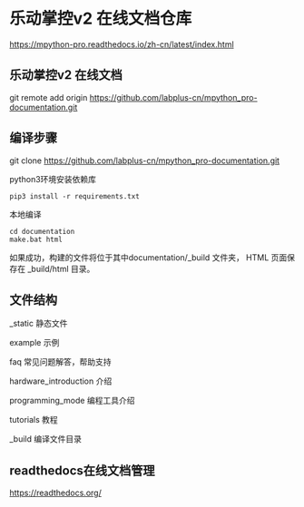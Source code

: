 # 乐动掌控v2 在线文档仓库
https://mpython-pro.readthedocs.io/zh-cn/latest/index.html

## 乐动掌控v2  在线文档

git remote add origin https://github.com/labplus-cn/mpython_pro-documentation.git
## 编译步骤

git clone https://github.com/labplus-cn/mpython_pro-documentation.git

python3环境安装依赖库

    pip3 install -r requirements.txt

本地编译

    cd documentation
    make.bat html

如果成功，构建的文件将位于其中documentation/_build 文件夹，
HTML 页面保存在 _build/html 目录。

## 文件结构

_static 静态文件

example 示例

faq 常见问题解答，帮助支持

hardware_introduction 介绍

programming_mode 编程工具介绍

tutorials 教程

_build 编译文件目录

## readthedocs在线文档管理
https://readthedocs.org/